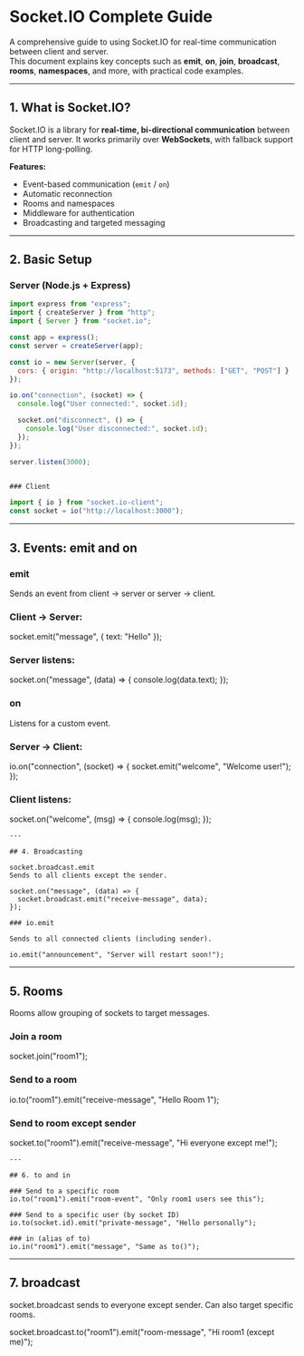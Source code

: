 # Socket.IO Complete Guide

A comprehensive guide to using Socket.IO for real-time communication between client and server.  
This document explains key concepts such as **emit**, **on**, **join**, **broadcast**, **rooms**, **namespaces**, and more, with practical code examples.

---

## 1. What is Socket.IO?

Socket.IO is a library for **real-time, bi-directional communication** between client and server. It works primarily over **WebSockets**, with fallback support for HTTP long-polling.

**Features:**
- Event-based communication (`emit` / `on`)
- Automatic reconnection
- Rooms and namespaces
- Middleware for authentication
- Broadcasting and targeted messaging

---

## 2. Basic Setup

### Server (Node.js + Express)

```javascript
import express from "express";
import { createServer } from "http";
import { Server } from "socket.io";

const app = express();
const server = createServer(app);

const io = new Server(server, {
  cors: { origin: "http://localhost:5173", methods: ["GET", "POST"] }
});

io.on("connection", (socket) => {
  console.log("User connected:", socket.id);

  socket.on("disconnect", () => {
    console.log("User disconnected:", socket.id);
  });
});

server.listen(3000);


### Client 

import { io } from "socket.io-client";
const socket = io("http://localhost:3000");
```
---

## 3. Events: emit and on

### emit

Sends an event from client → server or server → client.

### Client → Server:

socket.emit("message", { text: "Hello" });


### Server listens:

socket.on("message", (data) => {
  console.log(data.text);
});

### on

Listens for a custom event.

### Server → Client:

io.on("connection", (socket) => {
  socket.emit("welcome", "Welcome user!");
});


### Client listens:

socket.on("welcome", (msg) => {
  console.log(msg);
});
```
---

## 4. Broadcasting

socket.broadcast.emit
Sends to all clients except the sender.

socket.on("message", (data) => {
  socket.broadcast.emit("receive-message", data);
});

### io.emit

Sends to all connected clients (including sender).

io.emit("announcement", "Server will restart soon!");
```
---

## 5. Rooms

Rooms allow grouping of sockets to target messages.

### Join a room
socket.join("room1");

### Send to a room
io.to("room1").emit("receive-message", "Hello Room 1");


### Send to room except sender
socket.to("room1").emit("receive-message", "Hi everyone except me!");
```
---

## 6. to and in

### Send to a specific room
io.to("room1").emit("room-event", "Only room1 users see this");

### Send to a specific user (by socket ID)
io.to(socket.id).emit("private-message", "Hello personally");

### in (alias of to)
io.in("room1").emit("message", "Same as to()");
```
---

## 7. broadcast

socket.broadcast sends to everyone except sender.
Can also target specific rooms.

socket.broadcast.to("room1").emit("room-message", "Hi room1 (except me)");
